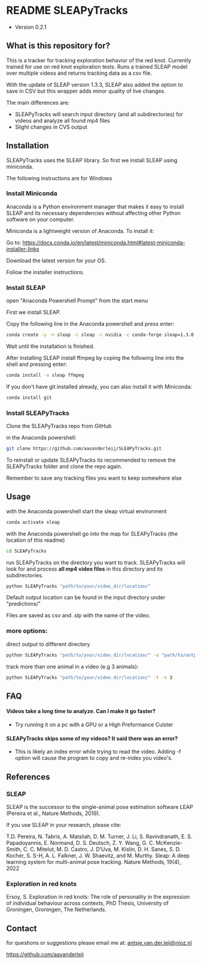
# README SLEAPyTracks #
* Version 0.2.1


## What is this repository for? ##

This is a tracker for tracking exploration behavior of the red knot. Currently trained for use on red knot exploration tests.
Runs a trained SLEAP model over multiple videos and returns tracking data as a csv file.

With the update of SLEAP version 1.3.3, SLEAP also added the option to save in CSV but this wrapper adds minor quality
of live changes.

The main differences are: 
* SLEAPyTracks will search input directory (and all subdirectories) for videos and analyze all found mp4 files
* Slight changes in CVS output

## Installation ##

SLEAPyTracks uses the SLEAP library. So first we install SLEAP using miniconda.

The following instructions are for Windows

### Install Miniconda ###

Anaconda is a Python environment manager that makes it easy to install SLEAP and its necessary dependencies without affecting other Python software on your computer.

Miniconda is a lightweight version of Anaconda. To install it:

Go to: https://docs.conda.io/en/latest/miniconda.html#latest-miniconda-installer-links

Download the latest version for your OS.

Follow the installer instructions.



### Install SLEAP ###

open "Anaconda Powershell Prompt" from the start menu

First we install SLEAP.

Copy the following line in the Anaconda powershell and press enter:

```bash
conda create -y -n sleap -c sleap -c nvidia -c conda-forge sleap=1.3.0
```

Wait until the installation is finished.

After installing SLEAP install ffmpeg by coping the following line into the shell and pressing enter:

```bash
conda install -n sleap ffmpeg
```


If you don't have git installed already, you can also install it with Miniconda:

```bash
conda install git
```


### Install SLEAPyTracks ###

Clone the SLEAPyTracks repo from GitHub

in the Anaconda powershell:

```bash
git clone https://github.com/aavanderleij/SLEAPyTracks.git
```

To reinstall or update SLEAPyTracks its recommended to remove the SLEAPyTracks folder and clone the repo again.

Remember to save any tracking files you want to keep somewhere else 
## Usage ##

with the Anaconda powershell start the sleap virtual environment

```bash
conda activate sleap
```

with the Anaconda powershell go into the map for SLEAPyTracks (the location of this readme)

```bash
cd SLEAPyTracks
```
run SLEAPyTracks on the directory you want to track.
SLEAPyTracks will look for and process **all mp4 video files** in this directory and its subdirectories.

```bash
python SLEAPyTracks "path/to/your/video_dir/location/"
```

Default output location can be found in the input directory under "predictions/"

Files are saved as csv and .slp with the name of the video.


### more options: ###

direct output to different directory

```bash
python SLEAPyTracks "path/to/your/video_dir/location/" -o "path/to/output"
```


track more than one animal in a video (e.g 3 animals):

```bash
python SLEAPyTracks "path/to/your/video_dir/location/" -t -n 3
```

## FAQ ## 

#### Videos take a long time to analyze. Can I make it go faster?
* Try running it on a pc with a GPU or a High Preformance Culster

#### SLEAPyTracks skips some of my videos? It said there was an error?
* This is likely an index error while trying to read the video. Adding -f option will cause the program to copy and re-index you video's.
## References ##

### SLEAP ###

SLEAP is the successor to the single-animal pose estimation software LEAP (Pereira et al., Nature Methods, 2019).

If you use SLEAP in your research, please cite:

T.D. Pereira, N. Tabris, A. Matsliah, D. M. Turner, J. Li, S. Ravindranath, E. S. Papadoyannis, E. Normand,
D. S. Deutsch, Z. Y. Wang, G. C. McKenzie-Smith, C. C. Mitelut, M. D. Castro, J. D’Uva, M. Kislin, D. H. Sanes,
S. D. Kocher, S. S-H, A. L. Falkner, J. W. Shaevitz, and M. Murthy. Sleap: A deep learning system for multi-animal pose
tracking. Nature Methods, 19(4), 2022

### Exploration in red knots ###

Ersoy, S. Exploration in red knots: The role of personality in the expression of individual behaviour across contexts,
PhD Thesis, University of Groningen, Groningen, The Netherlands.

## Contact ##

for questions or suggestions please email me at:
antsje.van.der.leij@nioz.nl

https://github.com/aavanderleij
